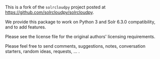 This is a fork of the `solrcloudpy` project posted at https://github.com/solrcloudpy/solrcloudpy.

We provide this package to work on Python 3 and Solr 6.3.0 compatibility, and to add features.

Please see the license file for the original authors' licensing requirements.



Please feel free to send comments, suggestions, notes, conversation starters, random ideas, requests, ... .
